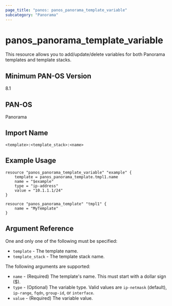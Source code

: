 ```yaml
---
page_title: "panos: panos_panorama_template_variable"
subcategory: "Panorama"
---
```


# panos_panorama_template_variable

This resource allows you to add/update/delete variables for both Panorama
templates and template stacks.


## Minimum PAN-OS Version

8.1


## PAN-OS

Panorama


## Import Name

```shell
<template>:<template_stack>:<name>
```


## Example Usage

```hcl
resource "panos_panorama_template_variable" "example" {
    template = panos_panorama_template.tmpl1.name
    name = "$example"
    type = "ip-address"
    value = "10.1.1.1/24"
}

resource "panos_panorama_template" "tmpl1" {
    name = "MyTemplate"
}
```

## Argument Reference

One and only one of the following must be specified:

* `template` - The template name.
* `template_stack` - The template stack name.

The following arguments are supported:

* `name` - (Required) The template's name.  This must start with a dollar sign ($).
* `type` - (Optional) The variable type.  Valid values are `ip-netmask`
  (default), `ip-range`, `fqdn`, `group-id`, or `interface`.
* `value` - (Required) The variable value.
